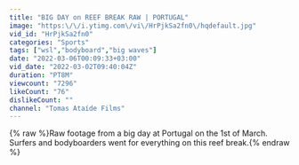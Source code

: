 ```yaml
---
title: "BIG DAY on REEF BREAK RAW | PORTUGAL"
image: "https:\/\/i.ytimg.com\/vi\/HrPjkSa2fn0\/hqdefault.jpg"
vid_id: "HrPjkSa2fn0"
categories: "Sports"
tags: ["wsl","bodyboard","big waves"]
date: "2022-03-06T00:09:33+03:00"
vid_date: "2022-03-02T09:40:04Z"
duration: "PT8M"
viewcount: "7296"
likeCount: "76"
dislikeCount: ""
channel: "Tomas Ataíde Films"
---
```

{% raw %}Raw footage from a big day at Portugal on the 1st of March. Surfers and bodyboarders went for everything on this reef break.{% endraw %}
